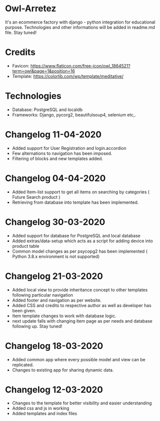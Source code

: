 # Owl-Arretez
It's an ecommerce factory with django - python integration for educational purpose. Technologies and other informations will be added in readme.md file. Stay tuned! 

# Credits
* Favicon: https://www.flaticon.com/free-icon/owl_1864521?term=owl&page=1&position=16
* Template: https://colorlib.com/wp/template/meditative/

# Technologies
* Database: PostgreSQL and localdb
* Frameworks: Django, pycorg2, beautifulsoup4, selenium etc,.

# Changelog 11-04-2020
* Added support for User Registration and login.accordion
* Few alternations to navigation has been imposed.
* Filtering of blocks and new templates added.

# Changelog 04-04-2020
* Added Item-list support to get all items on searching by categories ( Future Search product )
* Retrieving from database into template has been implemented.

# Changelog 30-03-2020
* Added support for database for PostgreSQL and local database
* Added extras/data-setup which acts as a script for adding device into product table
* Common model changes as per psycopg2 has been implemented ( Python 3.8.x environment is not supported)

# Changelog 21-03-2020
* Added local view to provide inheritance concept to other templates following particular navigation
* Added footer and navigation as per website.
* Added CSS and credits to respective author as well as developer has been given.
* Item template changes to work with database logic.
* next update falls with changing item page as per needs and database following up. Stay tuned!

# Changelog 18-03-2020
* Added common app where every possible model and view can be replicated.
* Changes to existing app for sharing dynamic data.

# Changelog 12-03-2020
* Changes to the template for better visibility and easier understanding
* Added css and js in working 
* Added templates and index files